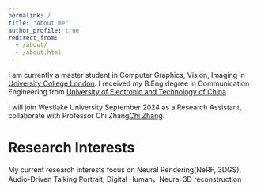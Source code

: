 ```yaml
---
permalink: /
title: "About me"
author_profile: true
redirect_from: 
  - /about/
  - /about.html
---
```


I am currently a master student in Computer Graphics, Vision, Imaging in [University College London](https://www.ucl.ac.uk). I received my B.Eng degree in Communication Engineering from [University of Electronic and Technology of China](https://en.uestc.edu.cn).

I will join Westlake University September 2024 as a Research Assistant, collaborate with Professor Chi Zhang[Chi Zhang](https://icoz69.github.io).

# Research Interests
My current research interests focus on Neural Rendering(NeRF, 3DGS), Audio-Driven Talking Portrait, Digital Human，Neural 3D reconstruction
